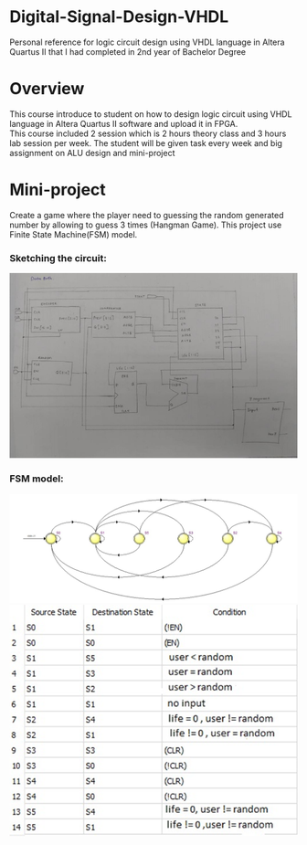 # Digital-Signal-Design-VHDL
Personal reference for logic circuit design using VHDL language in Altera Quartus II that I had completed in 2nd year of Bachelor Degree
# Overview
This course introduce to student on how to design logic circuit using VHDL language in Altera Quartus II software and upload it in FPGA.<br>
This course included 2 session which is 2 hours theory class and 3 hours lab session per week. The student will be given task every week and big assignment on ALU design and mini-project<br>

# Mini-project
Create a game where the player need to guessing the random generated number by allowing to guess 3 times (Hangman Game). This project use Finite State Machine(FSM) model. 

### Sketching the circuit: <br />
![](https://github.com/Hafizuddin961/Digital-Signal-Design-VHDL/blob/master/sketch.png)

### FSM model:
![](https://github.com/Hafizuddin961/Digital-Signal-Design-VHDL/blob/master/FSM-1.png)
![](https://github.com/Hafizuddin961/Digital-Signal-Design-VHDL/blob/master/FSM-2.png)
